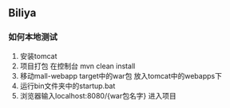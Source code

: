## Biliya
###  如何本地测试
1. 安装tomcat
2. 项目打包 在控制台 mvn clean install
3. 移动mall-webapp target中的war包 放入tomcat中的webapps下
4. 运行bin文件夹中的startup.bat
5. 浏览器输入localhost:8080/{war包名字} 进入项目 



